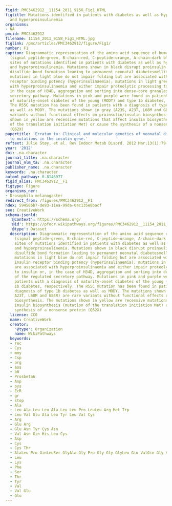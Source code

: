 ```yaml
---
figid: PMC3462912__11154_2011_9158_Fig1_HTML
figtitle: Mutations identified in patients with diabetes as well as hyperinsulinemia
  and hyperproinsulinemia
organisms:
- NA
pmcid: PMC3462912
filename: 11154_2011_9158_Fig1_HTML.jpg
figlink: /pmc/articles/PMC3462912/figure/Fig1/
number: F1
caption: Diagrammatic representation of the amino acid sequence of human preproinsulin
  (signal peptide–green, B-chain–red, C-peptide–orange, A-chain–dark blue) indicating
  sites of mutations identified in patients with diabetes as well as hyperinsulinemia
  and hyperproinsulinemia. Mutations shown in black disrupt proinsulin folding and/or
  disulfide bond formation leading to permanent neonatal diabetesmellitus (PNDM);
  mutations in light blue do not impair folding but are associated with reduced insulin
  receptor binding potency (hyperinsulinaemia); mutations in light green are associated
  with hyperproinsulinaemia and either impair proteolytic processing to insulin or,
  in the case of H34D, aggregation and sorting into dense-core granules of the regulated
  secretory pathway. Mutations in pink and purple were found in patients with a diagnosis
  of maturity-onset diabetes of the young (MODY) and type 1b diabetes, respectively.
  The R55C mutation has been found in patients with a diagnosis of type 1b diabetes
  as well as MODY. The mutations shown in gray (A23S, A23T, L68M and G84R) are rare
  variants without functional effects on proinsulin/insulin biosynthesis. The mutations
  shown in yellow are recessive mutations that affect insulin biosynthesis (mutation
  of the translation initiation Met) or cause the synthesis of a nonsense protein
  (Q62X)
papertitle: 'Erratum to: Clinical and molecular genetics of neonatal diabetes due
  to mutations in the insulin gene.'
reftext: Julie Støy, et al. Rev Endocr Metab Disord. 2012 Mar;13(1):79-81.
year: '2012'
doi: .na.character
journal_title: .na.character
journal_nlm_ta: .na.character
publisher_name: .na.character
keywords: .na.character
automl_pathway: 0.8146977
figid_alias: PMC3462912__F1
figtype: Figure
organisms_ner:
- Drosophila melanogaster
redirect_from: /figures/PMC3462912__F1
ndex: 59458bb7-de93-11ea-99da-0ac135e8bacf
seo: CreativeWork
schema-jsonld:
  '@context': https://schema.org/
  '@id': https://pfocr.wikipathways.org/figures/PMC3462912__11154_2011_9158_Fig1_HTML.html
  '@type': Dataset
  description: Diagrammatic representation of the amino acid sequence of human preproinsulin
    (signal peptide–green, B-chain–red, C-peptide–orange, A-chain–dark blue) indicating
    sites of mutations identified in patients with diabetes as well as hyperinsulinemia
    and hyperproinsulinemia. Mutations shown in black disrupt proinsulin folding and/or
    disulfide bond formation leading to permanent neonatal diabetesmellitus (PNDM);
    mutations in light blue do not impair folding but are associated with reduced
    insulin receptor binding potency (hyperinsulinaemia); mutations in light green
    are associated with hyperproinsulinaemia and either impair proteolytic processing
    to insulin or, in the case of H34D, aggregation and sorting into dense-core granules
    of the regulated secretory pathway. Mutations in pink and purple were found in
    patients with a diagnosis of maturity-onset diabetes of the young (MODY) and type
    1b diabetes, respectively. The R55C mutation has been found in patients with a
    diagnosis of type 1b diabetes as well as MODY. The mutations shown in gray (A23S,
    A23T, L68M and G84R) are rare variants without functional effects on proinsulin/insulin
    biosynthesis. The mutations shown in yellow are recessive mutations that affect
    insulin biosynthesis (mutation of the translation initiation Met) or cause the
    synthesis of a nonsense protein (Q62X)
  license: CC0
  name: CreativeWork
  creator:
    '@type': Organization
    name: WikiPathways
  keywords:
  - rec
  - Cys
  - mmy
  - Csp
  - arg
  - aos
  - b6
  - Prosbeta6
  - Anp
  - oys
  - EcR
  - gr
  - stop
  - Ala
  - Leu Ala Leu Leu Ala Leu Leu Pro LeuLeu Arg Met Trp
  - Leu Val Glu Ala Leu Tyr Leu Val Cys
  - Arg
  - Glu Arg
  - Glu Asn Tyr Cys Asn
  - Val Asn Gin His Leu Cys
  - Asp
  - Cys
  - Cys Thr
  - AlaLeu Pro GinLeuSer GlyAla Gly Pro Gly Gly GlyLeu Giu ValGin Gly Val Gin
  - Leu
  - Lys
  - Phe
  - Ser
  - Thr
  - Tyr
  - Val
  - Val Glu
  - Glu
---
```

